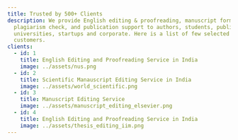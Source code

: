 ```yaml
---
title: Trusted by 500+ Clients
description: We provide English editing & proofreading, manuscript formatting,
  plagiarism check, and publication support to authors, students, publishers,
  universities, startups and corporate. Here is a list of few selected
  customers.
clients:
  - id: 1
    title: English Editing and Proofreading Service in India
    image: ../assets/nus.png
  - id: 2
    title: Scientific Manauscript Editing Service in India
    image: ../assets/world_scientific.png
  - id: 3
    title: Manuscript Editing Service
    image: ../assets/manuscript_editing_elsevier.png
  - id: 4
    title: English Editing and Proofreading Service in India
    image: ../assets/thesis_editing_iim.png
---
```


